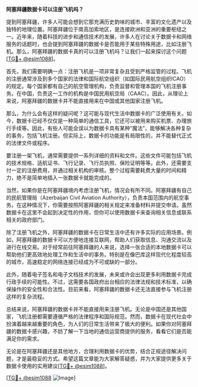 **阿塞拜疆数据卡可以注册飞机吗？**

提到阿塞拜疆，许多人可能会想到它那充满历史韵味的城市、丰富的文化遗产以及独特的地理位置。阿塞拜疆位于南高加索地区，是连接欧洲和亚洲的重要枢纽之一。近年来，随着科技的进步和通信技术的发展，许多人在讨论关于数据卡和网络服务的话题时，也会提到阿塞拜疆的数据卡是否能用于某些特殊用途，比如注册飞机。那么，阿塞拜疆的数据卡真的可以注册飞机吗？让我们一起来探讨这个问题[[TG💪+ @esim1088](https://t.me/s/esim1088)]。

首先，我们需要明确一点：注册飞机是一项非常复杂且受到严格监管的过程。飞机的注册通常涉及到多个国家的法律和国际航空组织（如国际民用航空组织ICAO）的规定。每个国家都有自己的航空管理机构，负责监督和管理本国的飞机注册事务。在中国，负责这一工作的机构是中国民用航空局（CAAC）。因此，从理论上来说，阿塞拜疆的数据卡并不能直接用来在中国或其他国家注册飞机。

那么，为什么会有这样的疑问呢？这可能与现代生活中数据卡的广泛使用有关。如今，数据卡已经不仅仅是一种简单的通信工具，它还可以被用来购买机票、办理旅行手续等。因此，有些人可能会误以为数据卡具有某种“魔法”，能够解决各种复杂的事务，包括飞机注册。但实际上，数据卡的功能是有局限性的，并不能替代正式的法律文件或程序。

要注册一架飞机，通常需要提供一系列详细的资料和文件。这些文件可能包括飞机的技术规格、适航证书、飞行记录、飞行员执照、保险证明等等。此外，还需要支付一定的注册费用，并通过相关机构的审核。整个过程需要耗费大量的时间和精力，绝不是简单地插入一张数据卡就能完成的。

当然，如果你是在阿塞拜疆境内考虑注册飞机，情况会有所不同。阿塞拜疆有自己的民航管理局（Azerbaijan Civil Aviation Authority），负责本国范围内的航空事务。在这种情况下，你需要按照阿塞拜疆的相关规定来准备材料并提交申请。虽然数据卡在这里不会起到决定性的作用，但你可以使用数据卡来查询相关信息或联系相关的政府部门。

除了注册飞机之外，阿塞拜疆的数据卡在日常生活中还有许多实际的应用场景。例如，阿塞拜疆的数据卡可以方便地连接互联网，帮助人们获取信息、沟通交流以及进行在线交易。对于经常前往阿塞拜疆的人来说，选择一张合适的本地数据卡可以帮助他们更高效地处理工作和生活中的事务。特别是在像巴库这样现代化程度较高的城市，高速稳定的网络连接已经成为不可或缺的一部分。

此外，随着电子签名和电子文档技术的发展，未来或许会出现更多利用数据卡完成行政手续的可能性。不过，这需要各国政府出台相应的法律法规和技术标准，以确保操作的安全性和合法性。目前来看，阿塞拜疆的数据卡还无法直接参与飞机注册这样的复杂流程。

总结来说，阿塞拜疆的数据卡并不能直接用来注册飞机。无论是中国还是其他国家，飞机注册都需要遵循严格的法律程序和国际规范。然而，数据卡在现代社会中扮演着越来越重要的角色，为人们的日常生活带来了极大的便利。如果你对阿塞拜疆的数据卡感兴趣，不妨了解一下当地的通信运营商提供的服务，看看它们是否能满足你的需求。

无论是在阿塞拜疆还是其他地方，合理利用数据卡的优势，结合正规途径解决问题，才是最稳妥的方式。希望这篇文章能为大家解答疑惑，并为大家提供更多关于数据卡使用的实用建议[[TG💪+ @esim1088](https://t.me/s/esim1088)]。

[[TG💪+ @esim1088](https://t.me/s/esim1088) ![Image](https://i.postimg.cc/4NQfJmqS/Snipaste-2025-05-13-00-14-12.png)]